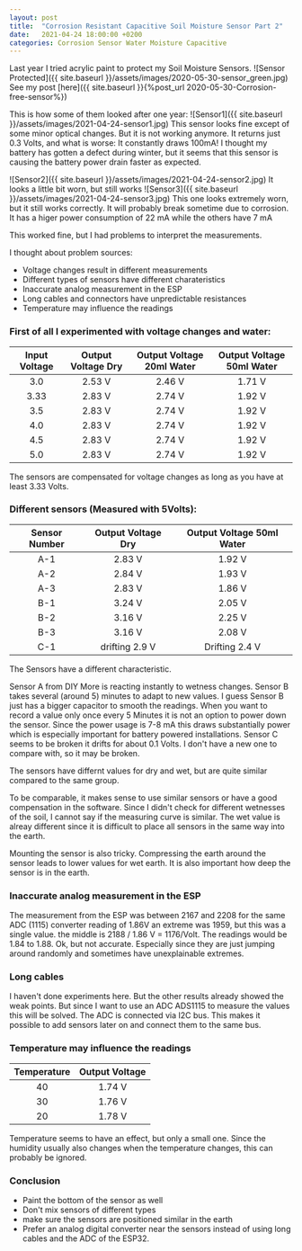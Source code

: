 ```yaml
---
layout: post
title:  "Corrosion Resistant Capacitive Soil Moisture Sensor Part 2"
date:   2021-04-24 18:00:00 +0200
categories: Corrosion Sensor Water Moisture Capacitive
---
```

Last year I tried acrylic paint to protect my Soil Moisture Sensors.
![Sensor Protected]({{ site.baseurl }}/assets/images/2020-05-30-sensor_green.jpg)
See my post [here]({{ site.baseurl }}{%post_url 2020-05-30-Corrosion-free-sensor%})
 
This is how some of them looked after one year:
![Sensor1]({{ site.baseurl }}/assets/images/2021-04-24-sensor1.jpg)
This sensor looks fine except of some minor optical changes. But it is not working anymore. It returns just 0.3 Volts, and what is worse: It constantly draws 100mA! I thought my battery has gotten a defect during winter, but it seems that this sensor is causing the battery power drain faster as expected.

![Sensor2]({{ site.baseurl }}/assets/images/2021-04-24-sensor2.jpg)
It looks a little bit worn, but still works
![Sensor3]({{ site.baseurl }}/assets/images/2021-04-24-sensor3.jpg)
This one looks extremely worn, but it still works correctly. It will probably break sometime due to corrosion. It has a higer power consumption of 22 mA while the others have 7 mA

This worked fine, but I had problems to interpret the measurements. 

I thought about problem sources:
- Voltage changes result in different measurements
- Different types of sensors have different charateristics
- Inaccurate analog measurement in the ESP
- Long cables and connectors have unpredictable resistances
- Temperature may influence the readings

### First of all I experimented with voltage changes and water:

|  Input Voltage    | Output Voltage Dry | Output Voltage 20ml Water |Output Voltage 50ml Water |
|:-----------------:|:------------------:|:-------------------------:|:-----------------------:|
|     3.0           |      2.53 V        |       2.46 V              |       1.71 V            |
|     3.33          |      2.83 V        |       2.74 V              |       1.92 V            |
|     3.5           |      2.83 V        |       2.74 V              |       1.92 V            |
|     4.0           |      2.83 V        |       2.74 V              |       1.92 V            |
|     4.5           |      2.83 V        |       2.74 V              |       1.92 V            |
|     5.0           |      2.83 V        |       2.74 V              |       1.92 V            |

The sensors are compensated for voltage changes as long as you have at least 3.33 Volts. 

### Different sensors (Measured with 5Volts):

|  Sensor Number    | Output Voltage Dry |Output Voltage 50ml Water |
|:-----------------:|:------------------:|:-----------------------:|
|     A-1           |      2.83 V        |       1.92 V            |
|     A-2           |      2.84 V        |       1.93 V            |
|     A-3           |      2.83 V        |       1.86 V            |
|     B-1           |      3.24 V        |       2.05 V            |
|     B-2           |      3.16 V        |       2.25 V            |
|     B-3           |      3.16 V        |       2.08 V            |
|     C-1           |  drifting 2.9 V    |  Drifting  2.4 V        |

The Sensors have a different characteristic. 

Sensor A from DIY More is reacting instantly to wetness changes. Sensor B takes several (around 5) minutes to adapt to new values. I guess Sensor B just has a bigger capacitor to smooth the readings. When you want to record a value only once every 5 Minutes it is not an option to power down the sensor. Since the power usage is 7-8 mA this draws substantially power which is especially important for battery powered installations.
Sensor C seems to be broken it drifts for about 0.1 Volts. I don't have a new one to compare with, so it may be broken.

 The sensors have differnt values for dry and wet, but are quite similar compared to the same group. 

To be comparable, it makes sense to use similar sensors or have a good compensation in the software. Since I didn't check for different wetnesses of the soil, I cannot say if the measuring curve is similar. The wet value is alreay different since it is difficult to place all sensors in the same way into the earth.

Mounting the sensor is also tricky. Compressing the earth around the sensor leads to lower values for wet earth. It is also important how deep the sensor is in the earth.

### Inaccurate analog measurement in the ESP

The measurement from the ESP was between 2167 and 2208  for the same ADC (1115) converter reading of 1.86V an extreme was 1959, but this was a single value. the middle is 2188 / 1.86 V = 1176/Volt. The readings would be 1.84 to 1.88. Ok, but not accurate. Especially since they are just jumping around randomly and sometimes have unexplainable extremes.

### Long cables
I haven't done experiments here. But the other results already showed the weak points. But since I want to use an ADC ADS1115 to measure the values this will be solved. The ADC is connected via I2C bus. This makes it possible to add sensors later on and connect them to the same bus.

### Temperature may influence the readings


|  Temperature     | Output Voltage |
|:-----------------:|:-------------:|
|     40            |      1.74 V   |
|     30            |      1.76 V   |
|     20            |      1.78 V   |

Temperature seems to have an effect, but only a small one. Since the humidity usually also changes when the temperature changes, this can probably be ignored.


### Conclusion
- Paint the bottom of the sensor as well
- Don't mix sensors of different types
- make sure the sensors are positioned similar in the earth
- Prefer an analog digital converter near the sensors instead of using long cables and the ADC of the ESP32.